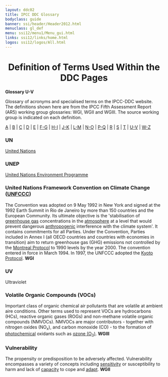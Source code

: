 ```yaml
---
layout: ddc02
title: IPCC DDC Glossary
bodyclass: guide
banner: ssi/header/Header2012.html
menuclass: gl_def
menu: ssi12/menu1/Menu_gui.html
links: ssi12/links/home.html
logos: ssi12/logos/All.html
---
```


<div id="content">

 <div id="pagetit">
   <h1 align="center">Definition of Terms Used Within the DDC Pages</h1>
 </div>
   <!-- End of Page Title Block -->
<p> <b>Glossary U-V</b></p>
<p> Glossary of acronyms and specialised terms on the IPCC-DDC website. <br> The definitions shown here are from the IPCC Fifth Assessment Report (AR5) working group glossaries: WGI, WGII and WGIII.  The source working group is indicated on each definition.
</p>
<p>
<a href="glossary_a.html">A</a>
| <a href="glossary_b.html">B</a>
| <a href="glossary_c.html">C</a>
| <a href="glossary_d.html">D</a>
| <a href="glossary_e.html">E</a>
| <a href="glossary_fg.html">F-G</a>
| <a href="glossary_hi.html">H-I</a>
| <a href="glossary_jk.html">J-K</a>
| <a href="glossary_lm.html">L-M</a>
| <a href="glossary_no.html">N-O</a>
| <a href="glossary_pq.html">P-Q</a>
| <a href="glossary_r.html">R</a>
| <a href="glossary_s.html">S</a>
| <a href="glossary_t.html">T</a>
| <a href="glossary_uv.html">U-V</a>
| <a href="glossary_wz.html">W-Z</a>

</p>

<a name="un"></a>
<h3>UN</h3><p><a href="http://www.un.org/" target="_blank">United Nations </a></p>
<a name="unep"></a>
<h3>UNEP</h3><p><a href="http://www.unep.org/" target="_blank">United Nations Environment Programme </a></p>
<a name="unfccc"></a>
<h3>United Nations Framework Convention on Climate Change (<a href="http://unfccc.int/" target="_blank">UNFCCC</a>)</h3><p>The Convention was adopted on 9 May 1992 in New York and signed at the 1992 Earth Summit in Rio de Janeiro by more than 150 countries and the European Community. Its ultimate objective is the 'stabilisation of <a href="glossary_fg.html#greenhouseGas">greenhouse gas</a> concentrations in the <a href="glossary_a.html#atmosphere">atmosphere</a> at a level that would prevent dangerous <a href="glossary_a.html#anthropogenic">anthropogenic</a> interference with the climate system'. It contains commitments for all Parties. Under the Convention, Parties included in Annex I (all OECD countries and countries with economies in transition) aim to return greenhouse gas (GHG) emissions not controlled by the <a href="glossary_lm.html#montrealProtocol">Montreal Protocol</a> to 1990 levels by the year 2000.  The convention entered in force in March 1994.  In 1997, the UNFCCC adopted the <a href="glossary_jk.html#kyotoProtocol">Kyoto Protocol</a>. <b>WGI</b></p>
<a name="uv"></a>
<h3>UV</h3><p>Ultraviolet</p>
<a name="voc"></a>
<h3>Volatile Organic Compounds (VOCs)</h3><p>Important class of organic chemical air pollutants that are volatile at ambient aire conditions. Other terms used to represent VOCs are hydrocarbons (HCs), reactive organic gases (ROGs) and non-methane volatile organic compounds (NMVOCs). NMVOCs are major contributors - together with nitrogen oxides (NO<sub>x</sub>), and carbon monoxide (CO) - to the formation of <a href="glossary_pq.html#photochemSmog">photochemical</a> oxidants such as <a href="glossary_no.html#ozone">ozone (O<sub>3</sub>)</a>. <b>WGIII</b></p>
<a name="vulnerability"></a>
<h3>Vulnerability</h3><p>The propensity or predisposition to be adversely affected. Vulnerability encompasses a variety of concepts including <a href="glossary_s.html#sensitivity">sensitivity</a> or susceptibility to harm and lack of <a href="glossary_c.html#capacityBuilding">capacity</a> to cope and <a href="glossary_a.html#adaptation">adapt</a>. <b>WGII</b></p>  


 </div>
